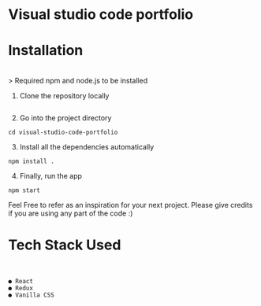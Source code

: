 # Visual studio code portfolio


<h1>Installation</h1> <br />
> Required npm and node.js to be installed <br />

1) Clone the repository locally
```
```
2) Go into the project directory
```
cd visual-studio-code-portfolio
```
3) Install all the dependencies automatically
```
npm install .
```
4) Finally, run the app
```
npm start
```
Feel Free to refer as an inspiration for your next project. Please give credits if you are using any part of the code :)

<h1>Tech Stack Used </h1> <br />

```
● React
● Redux
● Vanilla CSS
```
